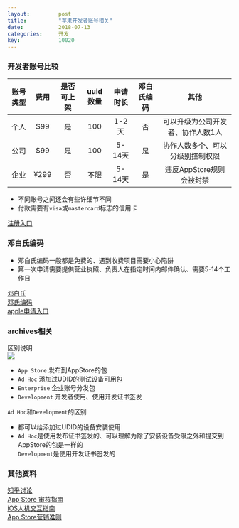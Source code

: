 ```yaml
---
layout: 		post
title:			"苹果开发者账号相关"
date:			2018-07-13
categories:		开发
key: 			10020
---
```

### 开发者账号比较  

|账号类型|费用|是否可上架|uuid数量|申请时长|邓白氏编码|其他|
|:--:|:--:|:--:|:--:|:--:|:--:|:--:|
|个人|$99|是|100|1-2天|否|可以升级为公司开发者、协作人数1人|
|公司|$99|是|100|5-14天|是|协作人数多个、可以分级别控制权限|
|企业|¥299|否|不限|5-14天|是|违反AppStore规则会被封禁|

* 不同账号之间还会有些许细节不同
* 付款需要有`visa`或`mastercard`标志的信用卡

[注册入口](https://developer.apple.com/cn/programs/enroll/)

### 邓白氏编码
* 邓白氏编码一般都是免费的、遇到收费项目需要小心陷阱
* 第一次申请需要提供营业执照、负责人在指定时间内邮件确认、需要5-14个工作日

[邓白氏](https://zh.wikipedia.org/wiki/%E9%82%93%E7%99%BD%E6%B0%8F)  
[邓氏编码](https://baike.baidu.com/item/%E9%82%93%E6%B0%8F%E7%BC%96%E7%A0%81)  
[apple申请入口](https://developer.apple.com/cn/support/D-U-N-S/)  

### archives相关
区别说明  
![](http://77wdec.com1.z0.glb.clouddn.com/WX20180713-172212.png)  
* `App Store`  发布到AppStore的包
* `Ad Hoc`  添加过UDID的测试设备可用包
* `Enterprise`    企业账号分发包
* `Development`   开发者使用、使用开发证书签发

`Ad Hoc`和`Development`的区别  
* 都可以给添加过UDID的设备安装使用  
* `Ad Hoc`是使用发布证书签发的、可以理解为除了安装设备受限之外和提交到AppStore的包是一样的  
`Development`是使用开发证书签发的

### 其他资料
[知乎讨论](https://www.zhihu.com/question/20308474)  
[App Store 审核指南](https://developer.apple.com/cn/app-store/review/guidelines/)  
[iOS人机交互指南](https://developer.apple.com/design/human-interface-guidelines/ios/overview/themes/)  
[App Store营销准则](https://developer.apple.com/app-store/marketing/guidelines/)